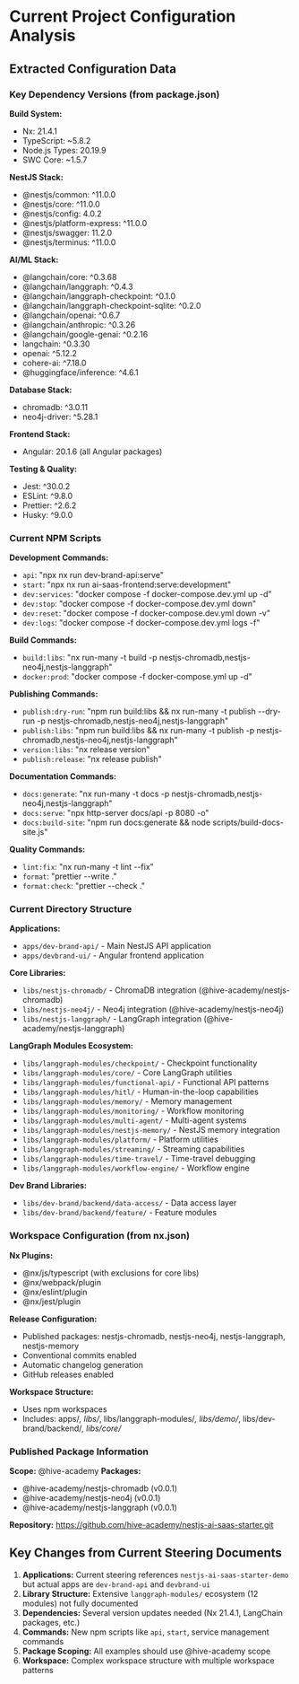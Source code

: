 # Current Project Configuration Analysis

## Extracted Configuration Data

### Key Dependency Versions (from package.json)

**Build System:**
- Nx: 21.4.1
- TypeScript: ~5.8.2
- Node.js Types: 20.19.9
- SWC Core: ~1.5.7

**NestJS Stack:**
- @nestjs/common: ^11.0.0
- @nestjs/core: ^11.0.0
- @nestjs/config: 4.0.2
- @nestjs/platform-express: ^11.0.0
- @nestjs/swagger: 11.2.0
- @nestjs/terminus: ^11.0.0

**AI/ML Stack:**
- @langchain/core: ^0.3.68
- @langchain/langgraph: ^0.4.3
- @langchain/langgraph-checkpoint: ^0.1.0
- @langchain/langgraph-checkpoint-sqlite: ^0.2.0
- @langchain/openai: ^0.6.7
- @langchain/anthropic: ^0.3.26
- @langchain/google-genai: ^0.2.16
- langchain: ^0.3.30
- openai: ^5.12.2
- cohere-ai: ^7.18.0
- @huggingface/inference: ^4.6.1

**Database Stack:**
- chromadb: ^3.0.11
- neo4j-driver: ^5.28.1

**Frontend Stack:**
- Angular: 20.1.6 (all Angular packages)

**Testing & Quality:**
- Jest: ^30.0.2
- ESLint: ^9.8.0
- Prettier: ^2.6.2
- Husky: ^9.0.0

### Current NPM Scripts

**Development Commands:**
- `api`: "npx nx run dev-brand-api:serve"
- `start`: "npx nx run ai-saas-frontend:serve:development"
- `dev:services`: "docker compose -f docker-compose.dev.yml up -d"
- `dev:stop`: "docker compose -f docker-compose.dev.yml down"
- `dev:reset`: "docker compose -f docker-compose.dev.yml down -v"
- `dev:logs`: "docker compose -f docker-compose.dev.yml logs -f"

**Build Commands:**
- `build:libs`: "nx run-many -t build -p nestjs-chromadb,nestjs-neo4j,nestjs-langgraph"
- `docker:prod`: "docker compose -f docker-compose.yml up -d"

**Publishing Commands:**
- `publish:dry-run`: "npm run build:libs && nx run-many -t publish --dry-run -p nestjs-chromadb,nestjs-neo4j,nestjs-langgraph"
- `publish:libs`: "npm run build:libs && nx run-many -t publish -p nestjs-chromadb,nestjs-neo4j,nestjs-langgraph"
- `version:libs`: "nx release version"
- `publish:release`: "nx release publish"

**Documentation Commands:**
- `docs:generate`: "nx run-many -t docs -p nestjs-chromadb,nestjs-neo4j,nestjs-langgraph"
- `docs:serve`: "npx http-server docs/api -p 8080 -o"
- `docs:build-site`: "npm run docs:generate && node scripts/build-docs-site.js"

**Quality Commands:**
- `lint:fix`: "nx run-many -t lint --fix"
- `format`: "prettier --write ."
- `format:check`: "prettier --check ."

### Current Directory Structure

**Applications:**
- `apps/dev-brand-api/` - Main NestJS API application
- `apps/devbrand-ui/` - Angular frontend application

**Core Libraries:**
- `libs/nestjs-chromadb/` - ChromaDB integration (@hive-academy/nestjs-chromadb)
- `libs/nestjs-neo4j/` - Neo4j integration (@hive-academy/nestjs-neo4j)
- `libs/nestjs-langgraph/` - LangGraph integration (@hive-academy/nestjs-langgraph)

**LangGraph Modules Ecosystem:**
- `libs/langgraph-modules/checkpoint/` - Checkpoint functionality
- `libs/langgraph-modules/core/` - Core LangGraph utilities
- `libs/langgraph-modules/functional-api/` - Functional API patterns
- `libs/langgraph-modules/hitl/` - Human-in-the-loop capabilities
- `libs/langgraph-modules/memory/` - Memory management
- `libs/langgraph-modules/monitoring/` - Workflow monitoring
- `libs/langgraph-modules/multi-agent/` - Multi-agent systems
- `libs/langgraph-modules/nestjs-memory/` - NestJS memory integration
- `libs/langgraph-modules/platform/` - Platform utilities
- `libs/langgraph-modules/streaming/` - Streaming capabilities
- `libs/langgraph-modules/time-travel/` - Time-travel debugging
- `libs/langgraph-modules/workflow-engine/` - Workflow engine

**Dev Brand Libraries:**
- `libs/dev-brand/backend/data-access/` - Data access layer
- `libs/dev-brand/backend/feature/` - Feature modules

### Workspace Configuration (from nx.json)

**Nx Plugins:**
- @nx/js/typescript (with exclusions for core libs)
- @nx/webpack/plugin
- @nx/eslint/plugin
- @nx/jest/plugin

**Release Configuration:**
- Published packages: nestjs-chromadb, nestjs-neo4j, nestjs-langgraph, nestjs-memory
- Conventional commits enabled
- Automatic changelog generation
- GitHub releases enabled

**Workspace Structure:**
- Uses npm workspaces
- Includes: apps/*, libs/*, libs/langgraph-modules/*, libs/demo/*, libs/dev-brand/backend/*, libs/core/*

### Published Package Information

**Scope:** @hive-academy
**Packages:**
- @hive-academy/nestjs-chromadb (v0.0.1)
- @hive-academy/nestjs-neo4j (v0.0.1)
- @hive-academy/nestjs-langgraph (v0.0.1)

**Repository:** https://github.com/hive-academy/nestjs-ai-saas-starter.git

## Key Changes from Current Steering Documents

1. **Applications:** Current steering references `nestjs-ai-saas-starter-demo` but actual apps are `dev-brand-api` and `devbrand-ui`
2. **Library Structure:** Extensive `langgraph-modules/` ecosystem (12 modules) not fully documented
3. **Dependencies:** Several version updates needed (Nx 21.4.1, LangChain packages, etc.)
4. **Commands:** New npm scripts like `api`, `start`, service management commands
5. **Package Scoping:** All examples should use @hive-academy scope
6. **Workspace:** Complex workspace structure with multiple workspace patterns
